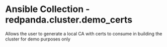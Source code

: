 # Ansible Collection - redpanda.cluster.demo_certs

Allows the user to generate a local CA with certs to consume in building the cluster for demo purposes only
